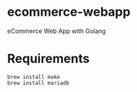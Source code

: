 # ecommerce-webapp

eCommerce Web App with Golang

# Requirements

```
brew install make
brew install mariadb
```
